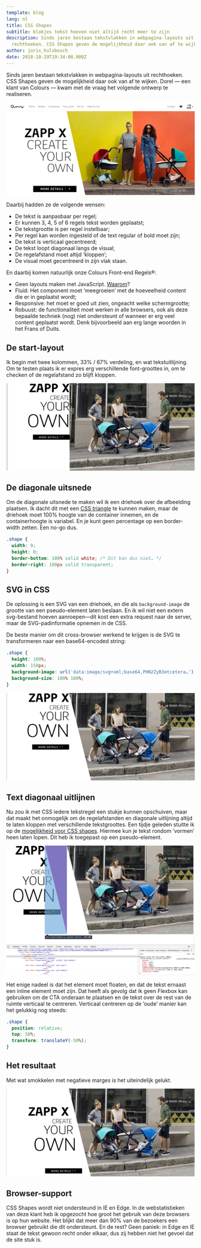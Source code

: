 ```yaml
---
template: blog
lang: nl
title: CSS Shapes
subtitle: blokjes tekst hoeven niet altijd recht meer te zijn
description: Sinds jaren bestaan tekstvlakken in webpagina-layouts uit
  rechthoeken. CSS Shapes geven de mogelijkheid daar ook van af te wijken.
author: joris_hulsbosch
date: 2018-10-29T19:34:00.000Z
---
```


Sinds jaren bestaan tekstvlakken in webpagina-layouts uit rechthoeken. CSS Shapes geven de mogelijkheid daar ook van af te wijken. Dorel — een klant van Colours — kwam met de vraag het volgende ontwerp te realiseren.

![Quinny mockup component](../../../assets/blog/ZappXWebsiteMockups.png 'Quinny mockup component')

Daarbij hadden ze de volgende wensen:

- De tekst is aanpasbaar per regel;
- Er kunnen 3, 4, 5 of 6 regels tekst worden geplaatst;
- De tekstgrootte is per regel instelbaar;
- Per regel kan worden ingesteld of de text regular of bold moet zijn;
- De tekst is verticaal gecentreerd;
- De tekst loopt diagonaal langs de visual;
- De regelafstand moet altijd ‘kloppen’;
- De visual moet gecentreerd in zijn vlak staan.

En daarbij komen natuurlijk onze Colours Front-end Regels®:

- Geen layouts maken met JavaScript. [Waarom](https://kryogenix.org/code/browser/everyonehasjs.html)?
- Fluid: Het component moet ‘meegroeien’ met de hoeveelheid content die er in geplaatst wordt;
- Responsive: het moet er goed uit zien, ongeacht welke schermgrootte;
- Robuust: de functionaliteit moet werken in alle browsers, ook als deze bepaalde techniek (nog) niet ondersteunt of wanneer er erg veel content geplaatst wordt. Denk bijvoorbeeld aan erg lange woorden in het Frans of Duits.

## De start-layout

Ik begin met twee kolommen, 33% / 67% verdeling, en wat tekstuitlijning. Om te testen plaats ik er expres erg verschillende font-groottes in, om te checken of de regelafstand zo blijft kloppen.

![De start-layout](../../../assets/blog/start-layout.png)

## De diagonale uitsnede

Om de diagonale uitsnede te maken wil ik een driehoek over de afbeelding plaatsen. Ik dacht dit met een [CSS triangle](https://css-tricks.com/examples/ShapesOfCSS/) te kunnen maken, maar de driehoek moet 100% hoogte van de container innemen, en de containerhoogte is variabel. En je kunt geen percentage op een border-width zetten. Een no-go dus.

```css
.shape {
  width: 0;
  height: 0;
  border-bottom: 100% solid white; /* Dit kan dus niet… */
  border-right: 100px solid transparent;
}
```

## SVG in CSS

De oplossing is een SVG van een driehoek, en die als `background-image` de grootte van een pseudo-element laten beslaan. En ik wil niet een extern svg-bestand hoeven aanroepen—dit kost een extra request naar de server, maar de SVG-padinformatie opnemen in de CSS.

De beste manier om dit cross-browser werkend te krijgen is de SVG te transformeren naar een base64-encoded string:

```css
.shape {
  height: 100%;
  width: 150px;
  background-image: url('data:image/svg+xml;base64,PHN2ZyB3etcetera…');
  background-size: 100% 100%;
}
```

![Een driehoek gemaakt van een svg](../../../assets/blog/pasted-image-15.png 'Een driehoek gemaakt van een svg')

## Text diagonaal uitlijnen

Nu zou ik met CSS iedere tekstregel een stukje kunnen opschuiven, maar dat maakt het onmogelijk om de regelafstanden en diagonale uitlijning altijd te laten kloppen met verschillende tekstgroottes. Een tijdje geleden stuitte ik op de [mogelijkheid voor CSS shapes](https://alistapart.com/article/css-shapes-101). Hiermee kun je tekst rondom ‘vormen’ heen laten lopen. Dit heb ik toegepast op een pseudo-element.

![Het pseudo-element. Zie de ‘shape-outside’ property: een polygoon die een driehoek beschrijft.](../../../assets/blog/pasted-image-17.png 'Het pseudo-element. Zie de ‘shape-outside’ property: een polygoon die een driehoek beschrijft.')

Het enige nadeel is dat het element moet floaten, en dat de tekst ernaast een inline element moet zijn. Dat heeft als gevolg dat ik geen Flexbox kan gebruiken om de CTA onderaan te plaatsen en de tekst over de rest van de ruimte verticaal te centreren. Verticaal centreren op de ‘oude’ manier kan het gelukkig nog steeds:

```css
.shape {
  position: relative;
  top: 50%;
  transform: translateY(-50%);
}
```

## Het resultaat

Met wat smokkelen met negatieve marges is het uiteindelijk gelukt.

![Het eindresultaat](../../../assets/blog/pasted-image-19.png 'Het eindresultaat')

## Browser-support

CSS Shapes wordt niet ondersteund in IE en Edge. In de webstatistieken van deze klant heb ik opgezocht hoe groot het gebruik van deze browsers is op hun website. Het blijkt dat meer dan 90% van de bezoekers een browser gebruikt die dit ondersteunt. En de rest? Geen paniek: in Edge en IE staat de tekst gewoon recht onder elkaar, dus zij hebben niet het gevoel dat de site stuk is.
